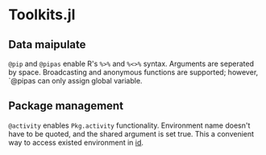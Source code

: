 # Toolkits.jl
## Data maipulate
`@pip` and `@pipas` enable R's `%>%` and `%<>%` syntax. Arguments are seperated by space. Broadcasting and anonymous functions are supported; however, `@pipas can only assign global variable.
## Package management
`@activity` enables `Pkg.activity` functionality. Environment name doesn't have to be quoted, and the shared argument is set true. This a convenient way to access existed environment in [id](./.julia/environments).